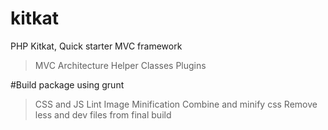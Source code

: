 # kitkat
PHP Kitkat, Quick starter MVC framework

> MVC Architecture
> Helper Classes
> Plugins

#Build package using grunt
 > CSS and JS Lint
 > Image Minification
 > Combine and minify css
 > Remove less and dev files from final build
